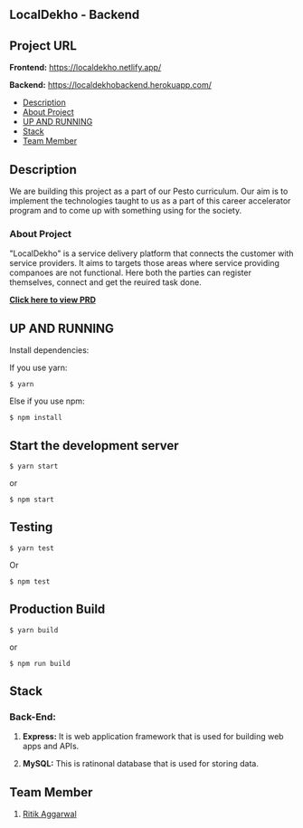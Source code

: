 ## LocalDekho - Backend

## Project URL

**Frontend:** https://localdekho.netlify.app/

**Backend:** https://localdekhobackend.herokuapp.com/

- [Description](#description)
- [About Project](#about-project)
- [UP AND RUNNING](#up-and-running)
- [Stack](#stack)
- [Team Member](#team-member)

## Description

We are building this project as a part of our Pesto curriculum. Our aim is to implement the technologies taught to us as a part of this career accelerator program and to come up with something using for the society.

### About Project

"LocalDekho" is a service delivery platform that connects the customer with service providers.
It aims to targets those areas where service providing companoes are not functional. Here both the parties can register themselves, connect and get the reuired task done.

**[Click here to view PRD](https://docs.google.com/document/d/1yHb4LakPRSB_u7uAE_js7Tr7ONfeA-k-Jy4kFbtLn4k/edit)**

## UP AND RUNNING

Install dependencies:

If you use yarn:

```
$ yarn
```

Else if you use npm:

```
$ npm install
```

## Start the development server

```
$ yarn start
```

or

```
$ npm start
```

## Testing

```
$ yarn test
```

Or

```
$ npm test
```

## Production Build

```
$ yarn build
```

or

```
$ npm run build
```

## Stack

### Back-End:

1. **Express:** It is web application framework that is used for building web apps and APIs.

2. **MySQL:** This is ratinonal database that is used for storing data.

## Team Member

1.  [Ritik Aggarwal](https://github.com/ritikagg)

